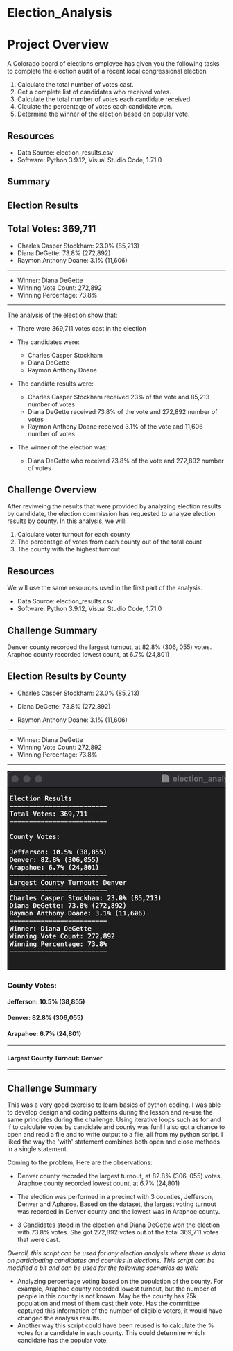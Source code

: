 # Election_Analysis

# Project Overview

A Colorado board of elections employee has given you the following tasks to complete the election audit of a recent local congressional election

1. Calculate the total number of votes cast.
2. Get a complete list of candidates who received votes.
3. Calculate the total number of votes each candidate received.
4. Clculate the percentage of votes each candidate won.
5. Determine the winner of the election based on popular vote.

## Resources
- Data Source: election_results.csv
- Software: Python 3.9.12, Visual Studio Code, 1.71.0

## Summary

Election Results
-------------------------
Total Votes: 369,711
-------------------------
- Charles Casper Stockham: 23.0% (85,213) 
- Diana DeGette: 73.8% (272,892)
- Raymon Anthony Doane: 3.1% (11,606)
-------------------------
- Winner: Diana DeGette
- Winning Vote Count: 272,892
- Winning Percentage: 73.8%
-------------------------


The analysis of the election show that:
- There were 369,711 votes cast in the election
- The candidates were:
	- Charles Casper Stockham
	- Diana DeGette
	- Raymon Anthony Doane

- The candiate results were:
	- Charles Casper Stockham received 23% of the vote and 85,213 number of votes
	- Diana DeGette received 73.8% of the vote and 272,892 number of votes
	- Raymon Anthony Doane received 3.1% of the vote and 11,606 number of votes

- The winner of the election was:
	- Diana DeGette who received 73.8% of the vote and 272,892 number of votes


## Challenge Overview

After reviweing the results that were provided by analyzing election results by candidate, the election commission has requested to analyze election results by county. In this analysis, we will:

1. Calculate voter turnout for each county
2. The percentage of votes from each county out of the total count
3. The county with the highest turnout

## Resources

We will use the same resources used in the first part of the analysis.
- Data Source: election_results.csv
- Software: Python 3.9.12, Visual Studio Code, 1.71.0


## Challenge Summary

Denver county recorded the largest turnout, at 82.8% (306, 055) votes. Araphoe county recorded lowest count, at 6.7% (24,801)

Election Results by County
-------------------------

- Charles Casper Stockham: 23.0% (85,213)<p>
- Diana DeGette: 73.8% (272,892)<p>
- Raymon Anthony Doane: 3.1% (11,606)
-------------------------
- Winner: Diana DeGette
- Winning Vote Count: 272,892
- Winning Percentage: 73.8%
-------------------------


![Election Results](Resources/Election_Results.png)

### County Votes:

#### Jefferson: 10.5% (38,855)

#### Denver: 82.8% (306,055)

#### Arapahoe: 6.7% (24,801)

-------------------------
#### Largest County Turnout: Denver
-------------------------

## Challenge Summary

This was a very good exercise to learn basics of python coding. I was able to develop design and coding patterns during the lesson and re-use the same principles during the challenge. Using iterative loops such as for and if to calculate votes by candidate and county was fun! I also got a chance to open and read a file and to write output to a file, all from my python script. I liked the way the 'with' statement combines both open and close methods in a single statement. 

Coming to the problem, Here are the observations:

- Denver county recorded the largest turnout, at 82.8% (306, 055) votes. Araphoe county recorded lowest count, at 6.7% (24,801)

- The election was performed in a precinct with 3 counties, Jefferson, Denver and Apharoe. Based on the dataset, the largest voting turnout was recorded in Denver county and the lowest was in Araphoe county.
- 3 Candidates stood in the election and Diana DeGette won the election with 73.8% votes. She got 272,892 votes out of the total 369,711 votes that were cast. 

_Overall, this script can be used for any election analysis where there is data on participating candidates and counties in elections. This script can be modified a bit and can be used for the following scenarios as well:_

- Analyzing percentage voting based on the population of the county. For example, Araphoe county recorded lowest turnout, but the number of people in this county is not known. May be the county has 25k population and most of them cast their vote. Has the committee captured this information of the number of eligible voters, it would have changed the analysis results.
- Another way this script could have been reused is to calculate the % votes for a candidate in each county. This could determine which candidate has the popular vote.



